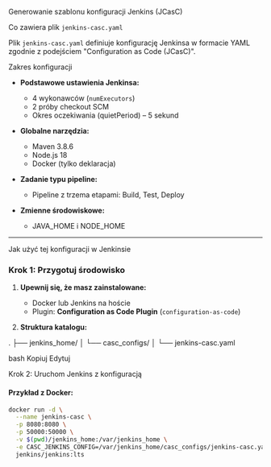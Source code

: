 Generowanie szablonu konfiguracji Jenkins (JCasC)

 Co zawiera plik `jenkins-casc.yaml`

Plik `jenkins-casc.yaml` definiuje konfigurację Jenkinsa w formacie YAML zgodnie z podejściem "Configuration as Code (JCasC)".


Zakres konfiguracji

- **Podstawowe ustawienia Jenkinsa:**
  - 4 wykonawców (`numExecutors`)
  - 2 próby checkout SCM
  - Okres oczekiwania (quietPeriod) – 5 sekund

- **Globalne narzędzia:**
  - Maven 3.8.6
  - Node.js 18
  - Docker (tylko deklaracja)

- **Zadanie typu pipeline:**
  - Pipeline z trzema etapami: Build, Test, Deploy

- **Zmienne środowiskowe:**
  - JAVA_HOME i NODE_HOME

---


Jak użyć tej konfiguracji w Jenkinsie

### Krok 1: Przygotuj środowisko

1. **Upewnij się, że masz zainstalowane:**
   - Docker lub Jenkins na hoście
   - Plugin: **Configuration as Code Plugin** (`configuration-as-code`)

2. **Struktura katalogu:**

.
├── jenkins_home/
│ └── casc_configs/
│ └── jenkins-casc.yaml

bash
Kopiuj
Edytuj


Krok 2: Uruchom Jenkins z konfiguracją

#### Przykład z Docker:

```bash
docker run -d \
  --name jenkins-casc \
  -p 8080:8080 \
  -p 50000:50000 \
  -v $(pwd)/jenkins_home:/var/jenkins_home \
  -e CASC_JENKINS_CONFIG=/var/jenkins_home/casc_configs/jenkins-casc.yaml \
  jenkins/jenkins:lts
